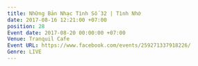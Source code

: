 ```yaml
---
title: Những Bản Nhạc Tình Số 32 | Tình Nhớ
date: 2017-08-16 12:21:00 +07:00
position: 28
Event date: 2017-08-20 00:00:00 +07:00
Venue: Tranquil Cafe
Event URL: https://www.facebook.com/events/259271337918226/
Genre: LIVE
---
```


